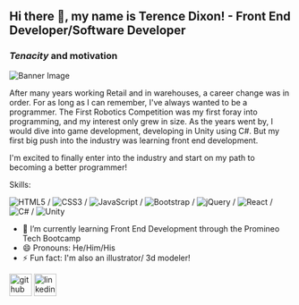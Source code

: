 ## Hi there 👋, my name is Terence Dixon! - Front End Developer/Software Developer
### *Tenacity* and **motivation**

![Banner Image](https://user-images.githubusercontent.com/12488175/185210039-c400cf95-a050-43a1-8950-f9aa526f2fa2.png)

After many years working Retail and in warehouses, a career change was in order. For as long as I can remember, I've always wanted to be a programmer. The First Robotics Competition was my first foray into programming, and my interest only grew in size. As the years went by, I would dive into game development, developing in Unity using C#. But my first big push into the industry was learning front end development.

I'm excited to finally enter into the industry and start on my path to becoming a better programmer! 

Skills:  

![HTML5](https://img.shields.io/badge/html5-%23E34F26.svg?style=for-the-badge&logo=html5&logoColor=white)
/ ![CSS3](https://img.shields.io/badge/css3-%231572B6.svg?style=for-the-badge&logo=css3&logoColor=white)
/ ![JavaScript](https://img.shields.io/badge/javascript-%23323330.svg?style=for-the-badge&logo=javascript&logoColor=%23F7DF1E)
/ ![Bootstrap](https://img.shields.io/badge/bootstrap-%23563D7C.svg?style=for-the-badge&logo=bootstrap&logoColor=white)
 / ![jQuery](https://img.shields.io/badge/jquery-%230769AD.svg?style=for-the-badge&logo=jquery&logoColor=white)
 / ![React](https://img.shields.io/badge/react-%2320232a.svg?style=for-the-badge&logo=react&logoColor=%2361DAFB)
 / ![C#](https://img.shields.io/badge/c%23-%23239120.svg?style=for-the-badge&logo=c-sharp&logoColor=white)
 / ![Unity](https://img.shields.io/badge/unity-%23000000.svg?style=for-the-badge&logo=unity&logoColor=white)


- 🌱 I’m currently learning Front End Development through the Promineo Tech Bootcamp 
- 😄 Pronouns: He/Him/His 
- ⚡ Fun fact: I'm also an illustrator/ 3d modeler! 


[<img src='https://cdn.jsdelivr.net/npm/simple-icons@3.0.1/icons/github.svg' alt='github' height='40'>](https://github.com/ObsidianAsphodel)  [<img src='https://cdn.jsdelivr.net/npm/simple-icons@3.0.1/icons/linkedin.svg' alt='linkedin' height='40'>](https://www.linkedin.com/in/https://www.linkedin.com/in/terencedixon//)  

